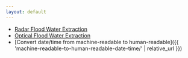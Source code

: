 ```yaml
---
layout: default
---
```


-   [Radar Flood Water Extraction](https://github.com/linz/emergency-management-tools/tree/master/flooding/sentinel1_water_extraction)
-   [Optical Flood Water Extraction](https://github.com/linz/emergency-management-tools/tree/master/flooding/sentinel2_water_extraction)
-   [Convert date/time from machine-readable to
    human-readable]({{ 'machine-readable-to-human-readable-date-time/' | relative_url }})
